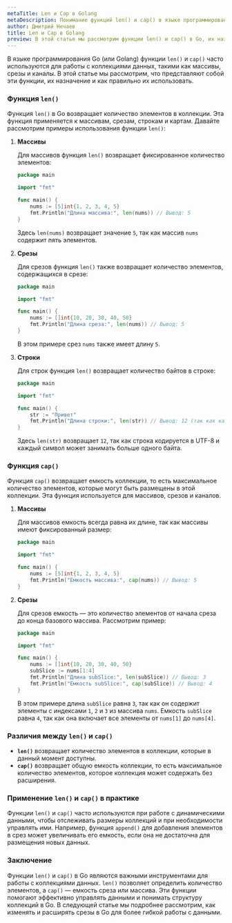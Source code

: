 ```yaml
---
metaTitle: Len и Cap в Golang
metaDescription: Понимание функций len() и cap() в языке программирования Go (Golang).
author: Дмитрий Нечаев
title: Len и Cap в Golang
preview: В этой статье мы рассмотрим функции len() и cap() в Go, их назначение и примеры использования для массивов и срезов.
---
```


В языке программирования Go (или Golang) функции `len()` и `cap()` часто используются для работы с коллекциями данных, такими как массивы, срезы и каналы. В этой статье мы рассмотрим, что представляют собой эти функции, их назначение и как правильно их использовать.

### Функция `len()`

Функция `len()` в Go возвращает количество элементов в коллекции. Эта функция применяется к массивам, срезам, строкам и картам. Давайте рассмотрим примеры использования функции `len()`:

1. **Массивы**

   Для массивов функция `len()` возвращает фиксированное количество элементов:

   ```go
   package main

   import "fmt"

   func main() {
       nums := [5]int{1, 2, 3, 4, 5}
       fmt.Println("Длина массива:", len(nums)) // Вывод: 5
   }
   ```

   Здесь `len(nums)` возвращает значение `5`, так как массив `nums` содержит пять элементов.

2. **Срезы**

   Для срезов функция `len()` также возвращает количество элементов, содержащихся в срезе:

   ```go
   package main

   import "fmt"

   func main() {
       nums := []int{10, 20, 30, 40, 50}
       fmt.Println("Длина среза:", len(nums)) // Вывод: 5
   }
   ```

   В этом примере срез `nums` также имеет длину `5`.

3. **Строки**

   Для строк функция `len()` возвращает количество байтов в строке:

   ```go
   package main

   import "fmt"

   func main() {
       str := "Привет"
       fmt.Println("Длина строки:", len(str)) // Вывод: 12 (так как каждый символ занимает несколько байт)
   }
   ```

   Здесь `len(str)` возвращает `12`, так как строка кодируется в UTF-8 и каждый символ может занимать больше одного байта.

### Функция `cap()`

Функция `cap()` возвращает емкость коллекции, то есть максимальное количество элементов, которые могут быть размещены в этой коллекции. Эта функция используется для массивов, срезов и каналов.

1. **Массивы**

   Для массивов емкость всегда равна их длине, так как массивы имеют фиксированный размер:

   ```go
   package main

   import "fmt"

   func main() {
       nums := [5]int{1, 2, 3, 4, 5}
       fmt.Println("Емкость массива:", cap(nums)) // Вывод: 5
   }
   ```

2. **Срезы**

   Для срезов емкость — это количество элементов от начала среза до конца базового массива. Рассмотрим пример:

   ```go
   package main

   import "fmt"

   func main() {
       nums := []int{10, 20, 30, 40, 50}
       subSlice := nums[1:4]
       fmt.Println("Длина subSlice:", len(subSlice)) // Вывод: 3
       fmt.Println("Емкость subSlice:", cap(subSlice)) // Вывод: 4
   }
   ```

   В этом примере длина `subSlice` равна `3`, так как он содержит элементы с индексами `1`, `2` и `3` из массива `nums`. Емкость `subSlice` равна `4`, так как она включает все элементы от `nums[1]` до `nums[4]`.

### Различия между `len()` и `cap()`

- **`len()`** возвращает количество элементов в коллекции, которые в данный момент доступны.
- **`cap()`** возвращает общую емкость коллекции, то есть максимальное количество элементов, которое коллекция может содержать без расширения.

### Применение `len()` и `cap()` в практике

Функции `len()` и `cap()` часто используются при работе с динамическими данными, чтобы отслеживать размеры коллекций и при необходимости управлять ими. Например, функция `append()` для добавления элементов в срез может увеличивать его емкость, если она не достаточна для размещения новых данных.

### Заключение

Функции `len()` и `cap()` в Go являются важными инструментами для работы с коллекциями данных. `len()` позволяет определить количество элементов, а `cap()` — емкость среза или массива. Эти функции помогают эффективно управлять данными и понимать структуру коллекций в Go. В следующей статье мы подробнее рассмотрим, как изменять и расширять срезы в Go для более гибкой работы с данными.

